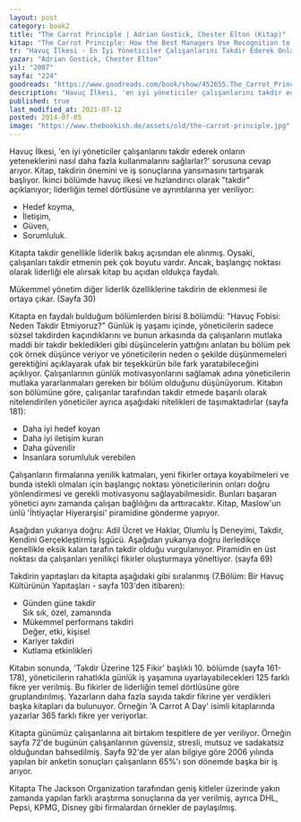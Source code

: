```yaml
---
layout: post  
category: book2  
title: "The Carrot Principle | Adrian Gostick, Chester Elton (Kitap)"  
kitap: "The Carrot Principle: How the Best Managers Use Recognition to Engage Their People, Retain Talent, and Accelerate Performance" 
tr: "Havuç İlkesi - En İyi Yöneticiler Çalışanlarını Takdir Ederek Onların Yeteneklerini Nasıl Daha Fazla Kullanmalarını Sağlarlar?"  
yazar: "Adrian Gostick, Chester Elton"  
yil: "2007"  
sayfa: "224"  
goodreads: "https://www.goodreads.com/book/show/452655.The_Carrot_Principle"
description: "Havuç İlkesi, 'en iyi yöneticiler çalışanlarını takdir ederek onların yeteneklerini nasıl daha fazla kullanmalarını sağlarlar?' sorusuna cevap arıyor."
published: true
last_modified_at: 2021-07-12
posted: 2014-07-05
image: "https://www.thebookish.de/assets/old/the-carrot-principle.jpg"
---
```


Havuç İlkesi, 'en iyi yöneticiler çalışanlarını takdir ederek onların yeteneklerini nasıl daha fazla kullanmalarını sağlarlar?' sorusuna cevap arıyor. Kitap, takdirin önemini ve iş sonuçlarına yansımasını tartışarak başlıyor. İkinci bölümde havuç ilkesi ve hızlandırıcı olarak "takdir" açıklanıyor; liderliğin temel dörtlüsüne ve ayrıntılarına yer veriliyor:  
- Hedef koyma,  
- İletişim,  
- Güven,  
- Sorumluluk.  
  
Kitapta takdir genellikle liderlik bakış açısından ele alınmış. Oysaki, çalışanları takdir etmenin pek çok boyutu vardır. Ancak, başlangıç noktası olarak liderliği ele alırsak kitap bu açıdan oldukça faydalı.  
  
Mükemmel yönetim diğer liderlik özelliklerine takdirin de eklenmesi ile ortaya çıkar. (Sayfa 30)  
  
Kitapta en faydalı bulduğum bölümlerden birisi 8.bölümdü: "Havuç Fobisi: Neden Takdir Etmiyoruz?" Günlük iş yaşamı içinde, yöneticilerin sadece sözsel takdirden kaçındıklarını ve bunun arkasında da çalışanların mutlaka maddi bir takdir bekledikleri gibi düşüncelerin yattığını anlatan bu bölüm pek çok örnek düşünce veriyor ve yöneticilerin neden o şekilde düşünmemeleri gerektiğini açıklayarak ufak bir teşekkürün bile fark yaratabileceğini açıklıyor. Çalışanlarının günlük motivasyonlarını sağlamak adına yöneticilerin mutlaka yararlanmaları gereken bir bölüm olduğunu düşünüyorum. Kitabın son bölümüne göre, çalışanlar tarafından takdir etmede başarılı olarak nitelendirilen yöneticiler ayrıca aşağıdaki nitelikleri de taşımaktadırlar (sayfa 181):  
- Daha iyi hedef koyan  
- Daha iyi iletişim kuran  
- Daha güvenilir  
- İnsanlara sorumluluk verebilen  
  
Çalışanların firmalarına yenilik katmaları, yeni fikirler ortaya koyabilmeleri ve bunda istekli olmaları için başlangıç noktası yöneticilerinin onları doğru yönlendirmesi ve gerekli motivasyonu sağlayabilmesidir. Bunları başaran yönetici aynı zamanda çalışan bağlılığını da arttıracaktır. Kitap, Maslow'un ünlü 'İhtiyaçlar Hiyerarşisi' piramidine gönderme yapıyor.  
  
Aşağıdan yukarıya doğru: Adil Ücret ve Haklar, Olumlu İş Deneyimi, Takdir, Kendini Gerçekleştirmiş İşgücü. Aşağıdan yukarıya doğru ilerledikçe genellikle eksik kalan tarafın takdir olduğu vurgulanıyor. Piramidin en üst noktası da çalışanları yenilikçi fikirler oluşturmaya yöneltiyor. (sayfa 69)  
  
Takdirin yapıtaşları da kitapta aşağıdaki gibi sıralanmış (7.Bölüm: Bir Havuç Kültürünün Yapıtaşları - sayfa 103'den itibaren):  
  
- Günden güne takdir  
	Sık sık, özel, zamanında   
- Mükemmel performans takdiri  
	Değer, etki, kişisel  
- Kariyer takdiri  
- Kutlama etkinlikleri  
  
Kitabın sonunda, 'Takdir Üzerine 125 Fikir' başlıklı 10. bölümde (sayfa 161-178), yöneticilerin rahatlıkla günlük iş yaşamına uyarlayabilecekleri 125 farklı fikre yer verilmiş. Bu fikirler de liderliğin temel dörtlüsüne göre gruplandırılmış. Yazarların daha fazla sayıda takdir fikrine yer verdikleri başka kitapları da bulunuyor. Örneğin 'A Carrot A Day' isimli kitaplarında yazarlar 365 farklı fikre yer veriyorlar.  
  
Kitapta günümüz çalışanlarına ait birtakım tespitlere de yer veriliyor. Örneğin sayfa 72'de bugünün çalışanlarının güvensiz, stresli, mutsuz ve sadakatsiz olduğundan bahsedilmiş. Sayfa 92'de yer alan bilgiye göre 2006 yılında yapılan bir anketin sonuçları çalışanların 65%'ı son dönemde başka bir iş arıyor.  
  
Kitapta The Jackson Organization tarafından geniş kitleler üzerinde yakın zamanda yapılan farklı araştırma sonuçlarına da yer verilmiş, ayrıca DHL, Pepsi, KPMG, Disney gibi firmalardan örnekler de paylaşılmış.  
